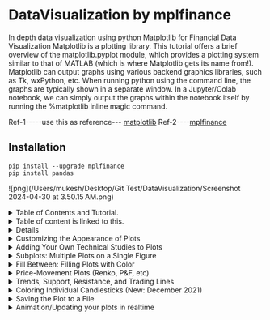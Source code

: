 # DataVisualization by mplfinance
In depth data visualization using python
Matplotlib for Financial Data Visualization
Matplotlib is a plotting library.
This tutorial offers a brief overview of the matplotlib.pyplot module, which provides a plotting system similar to that of MATLAB (which is where Matplotlib gets its name from!).
Matplotlib can output graphs using various backend graphics libraries, such as Tk, wxPython, etc. When running python using the command line, the graphs are typically shown in a separate window. In a Jupyter/Colab notebook, we can simply output the graphs within the notebook itself by running the %matplotlib inline magic command.

Ref-1-----use this as reference--- [matplotlib](https://matplotlib.org/stable/users/explain/quick_start.html)
Ref-2----[mplfinance](https://llego.dev/posts/matplotlib-financial-data-visualization/#matplotlib-architecture)

## Installation




```
pip install --upgrade mplfinance
pip install pandas
```

![png](/Users/mukesh/Desktop/Git Test/DataVisualization/Screenshot 2024-04-30 at 3.50.15 AM.png)


<details>
<summary>Table of Contents and Tutorial. </summary> 

- This is the detailed discription of Table of Contents & 
Tutorial.
- This is second line in table of contents.


</details>



<details>
<summary>Table of content is linked to this.</summary></details>

<details><
summary>Basic Usage</summary>
</details>

<details>
<summary>Customizing the Appearance of Plots</summary>
</details>

<details>
<summary>Adding Your Own Technical Studies to Plots</summary>
</details>

<details><summary>Subplots: Multiple Plots on a Single Figure</summary></details>
<details><summary>Fill Between: Filling Plots with Color</summary></details>
<details><summary>Price-Movement Plots (Renko, P&F, etc)</summary></details>
<details><summary>Trends, Support, Resistance, and Trading Lines</summary></details>
<details><summary>Coloring Individual Candlesticks (New: December 2021)</summary></details>
<details><summary>Saving the Plot to a File</summary></details>
<details><summary>Animation/Updating your plots in realtime</summary></details>

